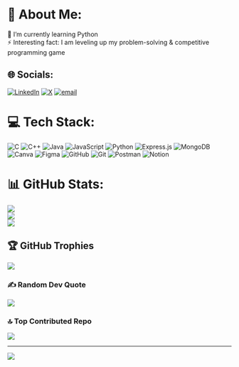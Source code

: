 # 💫 About Me:
🌱 I’m currently learning Python<br>⚡ Interesting fact: I am leveling up my problem-solving & competitive programming game


## 🌐 Socials:
[![LinkedIn](https://img.shields.io/badge/LinkedIn-%230077B5.svg?logo=linkedin&logoColor=white)](https://linkedin.com/in/mdyousufgazi) [![X](https://img.shields.io/badge/X-black.svg?logo=X&logoColor=white)](https://x.com/reedoy97) [![email](https://img.shields.io/badge/Email-D14836?logo=gmail&logoColor=white)](mailto:gaziyousufridoy@gmail.com) 

# 💻 Tech Stack:
![C](https://img.shields.io/badge/c-%2300599C.svg?style=plastic&logo=c&logoColor=white) ![C++](https://img.shields.io/badge/c++-%2300599C.svg?style=plastic&logo=c%2B%2B&logoColor=white) ![Java](https://img.shields.io/badge/java-%23ED8B00.svg?style=plastic&logo=openjdk&logoColor=white) ![JavaScript](https://img.shields.io/badge/javascript-%23323330.svg?style=plastic&logo=javascript&logoColor=%23F7DF1E) ![Python](https://img.shields.io/badge/python-3670A0?style=plastic&logo=python&logoColor=ffdd54) ![Express.js](https://img.shields.io/badge/express.js-%23404d59.svg?style=plastic&logo=express&logoColor=%2361DAFB) ![MongoDB](https://img.shields.io/badge/MongoDB-%234ea94b.svg?style=plastic&logo=mongodb&logoColor=white) ![Canva](https://img.shields.io/badge/Canva-%2300C4CC.svg?style=plastic&logo=Canva&logoColor=white) ![Figma](https://img.shields.io/badge/figma-%23F24E1E.svg?style=plastic&logo=figma&logoColor=white) ![GitHub](https://img.shields.io/badge/github-%23121011.svg?style=plastic&logo=github&logoColor=white) ![Git](https://img.shields.io/badge/git-%23F05033.svg?style=plastic&logo=git&logoColor=white) ![Postman](https://img.shields.io/badge/Postman-FF6C37?style=plastic&logo=postman&logoColor=white) ![Notion](https://img.shields.io/badge/Notion-%23000000.svg?style=plastic&logo=notion&logoColor=white)
# 📊 GitHub Stats:
![](https://github-readme-stats.vercel.app/api?username=Yousuf-Gazi&theme=gruvbox&hide_border=true&include_all_commits=true&count_private=false)<br/>
![](https://nirzak-streak-stats.vercel.app/?user=Yousuf-Gazi&theme=gruvbox&hide_border=true)<br/>
![](https://github-readme-stats.vercel.app/api/top-langs/?username=Yousuf-Gazi&theme=gruvbox&hide_border=true&include_all_commits=true&count_private=false&layout=compact)

## 🏆 GitHub Trophies
![](https://github-profile-trophy.vercel.app/?username=Yousuf-Gazi&theme=gruvbox&no-frame=true&no-bg=true&margin-w=4)

### ✍️ Random Dev Quote
![](https://quotes-github-readme.vercel.app/api?type=horizontal&theme=gruvbox)

### 🔝 Top Contributed Repo
![](https://github-contributor-stats.vercel.app/api?username=Yousuf-Gazi&limit=5&theme=gruvbox&combine_all_yearly_contributions=true)

---
[![](https://visitcount.itsvg.in/api?id=Yousuf-Gazi&icon=6&color=2)](https://visitcount.itsvg.in)

<!-- Proudly created with GPRM ( https://gprm.itsvg.in ) -->
